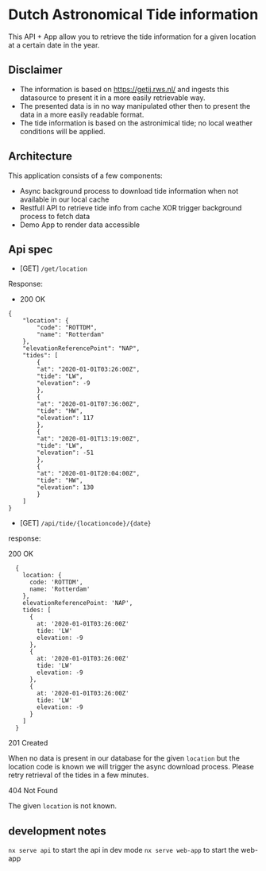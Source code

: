 # Dutch Astronomical Tide information

This API + App allow you to retrieve the tide information for a given location at a certain date in the year. 

## Disclaimer

- The information is based on https://getij.rws.nl/ and ingests this datasource to present it in a more easily retrievable way. 
- The presented data is in no way manipulated other then to present the data in a more easily readable format. 
- The tide information is based on the astronimical tide; no local weather conditions will be applied.

## Architecture

This application consists of a few components:

- Async background process to download tide information when not available in our local cache
- Restfull API to retrieve tide info from cache XOR trigger background process to fetch data
- Demo App to render data accessible

## Api spec

- [GET] `/get/location`

Response:

- 200 OK
```
{
    "location": {
        "code": "ROTTDM",
        "name": "Rotterdam"
    },
    "elevationReferencePoint": "NAP",
    "tides": [
        {
        "at": "2020-01-01T03:26:00Z",
        "tide": "LW",
        "elevation": -9
        },
        {
        "at": "2020-01-01T07:36:00Z",
        "tide": "HW",
        "elevation": 117
        },
        {
        "at": "2020-01-01T13:19:00Z",
        "tide": "LW",
        "elevation": -51
        },
        {
        "at": "2020-01-01T20:04:00Z",
        "tide": "HW",
        "elevation": 130
        }
    ]
}
```

- [GET] `/api/tide/{locationcode}/{date}`

response:

200 OK

```
  {
    location: {
      code: 'ROTTDM',
      name: 'Rotterdam'
    },
    elevationReferencePoint: 'NAP',
    tides: [
      {
        at: '2020-01-01T03:26:00Z'
        tide: 'LW'
        elevation: -9
      },
      {
        at: '2020-01-01T03:26:00Z'
        tide: 'LW'
        elevation: -9
      },
      {
        at: '2020-01-01T03:26:00Z'
        tide: 'LW'
        elevation: -9
      }
    ]
  }
```

201 Created

When no data is present in our database for the given `location` but the location code is known we will trigger the async download process. Please retry retrieval of the tides in a few minutes.

404 Not Found

The given `location` is not known.



## development notes

`nx serve api` to start the api in dev mode
`nx serve web-app` to start the web-app
